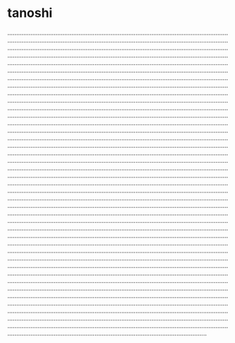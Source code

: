 # tanoshi
................................................................................................................................................................................................................................................................................................................................................................................................................................................................................................................................................................................................................................................................................................................................................................................................................................................................................................................................................................................................................................................................................................................................................................................................................................................................................................................................................................................................................................................................................................................................................................................................................................................................................................................................................................................................................................................................................................................................................................................................................................................................................................................................................................................................................................................................................................................................................................................................................................................................................................................................................................................................................................................................................................................................................................................................................................................................................................................................................................................................................................................................................................................................................................................................................................................................................................................................................................................................................................................................................................................................................................................................................................................................................................................................................................................................................................................................................................................................................................................................................................................................................................................................................................................................................................................................................................................................................................................................................................................................................................................................................................................................................................................................................................................................................................................................................................................................................................................................................................................................................................................................................................................................................................................................................................................................................